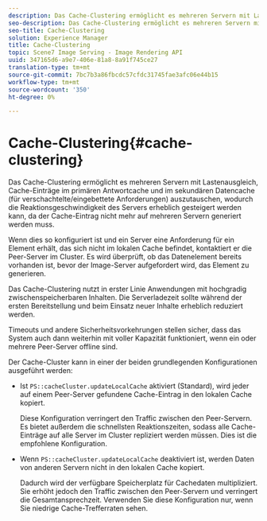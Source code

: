 ```yaml
---
description: Das Cache-Clustering ermöglicht es mehreren Servern mit Lastenausgleich, Cache-Einträge im primären Antwortcache und im sekundären Datencache (für verschachtelte/eingebettete Anforderungen) auszutauschen, wodurch die Reaktionsgeschwindigkeit des Servers erheblich gesteigert werden kann, da der Cache-Eintrag nicht mehr auf mehreren Servern generiert werden muss.
seo-description: Das Cache-Clustering ermöglicht es mehreren Servern mit Lastenausgleich, Cache-Einträge im primären Antwortcache und im sekundären Datencache (für verschachtelte/eingebettete Anforderungen) auszutauschen, wodurch die Reaktionsgeschwindigkeit des Servers erheblich gesteigert werden kann, da der Cache-Eintrag nicht mehr auf mehreren Servern generiert werden muss.
seo-title: Cache-Clustering
solution: Experience Manager
title: Cache-Clustering
topic: Scene7 Image Serving - Image Rendering API
uuid: 347165d6-a9e7-406e-81a8-8a91f745ce27
translation-type: tm+mt
source-git-commit: 7bc7b3a86fbcdc57cfdc31745fae3afc06e44b15
workflow-type: tm+mt
source-wordcount: '350'
ht-degree: 0%

---
```



# Cache-Clustering{#cache-clustering}

Das Cache-Clustering ermöglicht es mehreren Servern mit Lastenausgleich, Cache-Einträge im primären Antwortcache und im sekundären Datencache (für verschachtelte/eingebettete Anforderungen) auszutauschen, wodurch die Reaktionsgeschwindigkeit des Servers erheblich gesteigert werden kann, da der Cache-Eintrag nicht mehr auf mehreren Servern generiert werden muss.

Wenn dies so konfiguriert ist und ein Server eine Anforderung für ein Element erhält, das sich nicht im lokalen Cache befindet, kontaktiert er die Peer-Server im Cluster. Es wird überprüft, ob das Datenelement bereits vorhanden ist, bevor der Image-Server aufgefordert wird, das Element zu generieren.

Das Cache-Clustering nutzt in erster Linie Anwendungen mit hochgradig zwischenspeicherbaren Inhalten. Die Serverladezeit sollte während der ersten Bereitstellung und beim Einsatz neuer Inhalte erheblich reduziert werden.

Timeouts und andere Sicherheitsvorkehrungen stellen sicher, dass das System auch dann weiterhin mit voller Kapazität funktioniert, wenn ein oder mehrere Peer-Server offline sind.

Der Cache-Cluster kann in einer der beiden grundlegenden Konfigurationen ausgeführt werden:

* Ist `PS::cacheCluster.updateLocalCache` aktiviert (Standard), wird jeder auf einem Peer-Server gefundene Cache-Eintrag in den lokalen Cache kopiert.

   Diese Konfiguration verringert den Traffic zwischen den Peer-Servern. Es bietet außerdem die schnellsten Reaktionszeiten, sodass alle Cache-Einträge auf alle Server im Cluster repliziert werden müssen. Dies ist die empfohlene Konfiguration.

* Wenn `PS::cacheCluster.updateLocalCache` deaktiviert ist, werden Daten von anderen Servern nicht in den lokalen Cache kopiert.

   Dadurch wird der verfügbare Speicherplatz für Cachedaten multipliziert. Sie erhöht jedoch den Traffic zwischen den Peer-Servern und verringert die Gesamtansprechzeit. Verwenden Sie diese Konfiguration nur, wenn Sie niedrige Cache-Trefferraten sehen.

